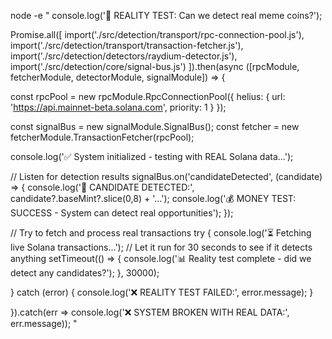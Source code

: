node -e "
console.log('🎯 REALITY TEST: Can we detect real meme coins?');

Promise.all([
  import('./src/detection/transport/rpc-connection-pool.js'),
  import('./src/detection/transport/transaction-fetcher.js'),
  import('./src/detection/detectors/raydium-detector.js'),
  import('./src/detection/core/signal-bus.js')
]).then(async ([rpcModule, fetcherModule, detectorModule, signalModule]) => {
  
  const rpcPool = new rpcModule.RpcConnectionPool({
    helius: { url: 'https://api.mainnet-beta.solana.com', priority: 1 }
  });
  
  const signalBus = new signalModule.SignalBus();
  const fetcher = new fetcherModule.TransactionFetcher(rpcPool);
  
  console.log('✅ System initialized - testing with REAL Solana data...');
  
  // Listen for detection results
  signalBus.on('candidateDetected', (candidate) => {
    console.log('🚀 CANDIDATE DETECTED:', candidate?.baseMint?.slice(0,8) + '...');
    console.log('💰 MONEY TEST: SUCCESS - System can detect real opportunities');
  });
  
  // Try to fetch and process real transactions
  try {
    console.log('⏳ Fetching live Solana transactions...');
    // Let it run for 30 seconds to see if it detects anything
    setTimeout(() => {
      console.log('📊 Reality test complete - did we detect any candidates?');
    }, 30000);
    
  } catch (error) {
    console.log('❌ REALITY TEST FAILED:', error.message);
  }
  
}).catch(err => console.log('❌ SYSTEM BROKEN WITH REAL DATA:', err.message));
"